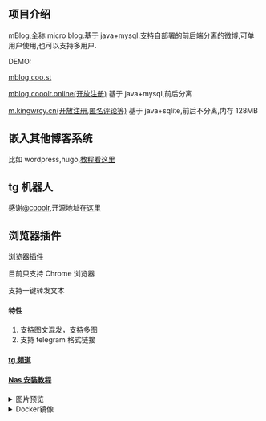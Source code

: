 ## 项目介绍

mBlog,全称 micro blog.基于 java+mysql.支持自部署的前后端分离的微博,可单用户使用,也可以支持多用户.

DEMO:

[mblog.coo.st](https://mblog.coo.st)

[mblog.cooolr.online(开放注册)](https://mblog.cooolr.online/) 基于 java+mysql,前后分离

[m.kingwrcy.cn(开放注册,匿名评论等)](https://m.kingwrcy.cn) 基于 java+sqlite,前后不分离,内存 128MB

## 嵌入其他博客系统

比如 wordpress,hugo,[教程看这里](https://github.com/mblog-backend/backend/tree/main/doc/static.md)

## tg 机器人

感谢[@cooolr](https://github.com/cooolr),开源地址在[这里](https://github.com/mblog-backend/mblog-telegram-bot)

## 浏览器插件

[浏览器插件](https://github.com/mblog-backend/browser-plugin)

目前只支持 Chrome 浏览器

支持一键转发文本

#### 特性

1. 支持图文混发，支持多图
2. 支持 telegram 格式链接

#### [tg 频道](https://t.me/mblog_backend)

#### [Nas 安装教程](https://post.smzdm.com/p/agqerg43/?zdm_ss=Android_3635293780_&send_by=3635293780&from=singlemessage&invite_code=zdm4tzvf9ainv)

<details><summary>图片预览</summary>

![](https://images.kingwrcy.cn/blog/20230511175950.png)

![](https://images.kingwrcy.cn/blog/20230511180318.png)

![](https://images.kingwrcy.cn/blog/20230511180602.png)

</details>

<details><summary>Docker镜像</summary>

- [前后不分离镜像](https://hub.docker.com/r/kingwrcy/mblog)

- [前端代码](https://github.com/kingwrcy/mblog-front)

- [前端 Docker 镜像](https://hub.docker.com/r/kingwrcy/mblog-front)
